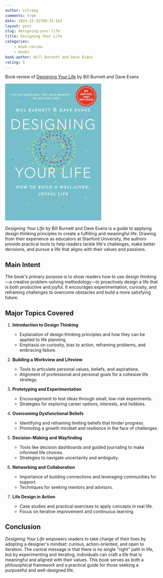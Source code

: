```yaml
---
author: vitraag
comments: true
date: 2024-12-31T00:31:16Z
layout: post
slug: designing-your-life
title: Designing Your Life
categories:
    - book-review
    - books
book-author: Bill Burnett and Dave Evans
rating: 5
---
```

Book review of [Designing Your Life](https://designingyour.life) by Bill Burnett and Dave Evans

![Designing Your Life](/assets/images/books/designing-your-life.jpg)

*Designing Your Life* by Bill Burnett and Dave Evans is a guide to applying design thinking principles to create a fulfilling and meaningful life. Drawing from their experience as educators at Stanford University, the authors provide practical tools to help readers tackle life's challenges, make better decisions, and pursue a life that aligns with their values and passions.

## Main Intent
The book's primary purpose is to show readers how to use design thinking—a creative problem-solving methodology—to proactively design a life that is both productive and joyful. It encourages experimentation, curiosity, and reframing challenges to overcome obstacles and build a more satisfying future.

## Major Topics Covered
1. **Introduction to Design Thinking**  
   - Explanation of design thinking principles and how they can be applied to life planning.  
   - Emphasis on curiosity, bias to action, reframing problems, and embracing failure.

2. **Building a Workview and Lifeview**  
   - Tools to articulate personal values, beliefs, and aspirations.  
   - Alignment of professional and personal goals for a cohesive life strategy.

3. **Prototyping and Experimentation**  
   - Encouragement to test ideas through small, low-risk experiments.  
   - Strategies for exploring career options, interests, and hobbies.

4. **Overcoming Dysfunctional Beliefs**  
   - Identifying and reframing limiting beliefs that hinder progress.  
   - Promoting a growth mindset and resilience in the face of challenges.

5. **Decision-Making and Wayfinding**  
   - Tools like decision dashboards and guided journaling to make informed life choices.  
   - Strategies to navigate uncertainty and ambiguity.

6. **Networking and Collaboration**  
   - Importance of building connections and leveraging communities for support.  
   - Techniques for seeking mentors and advisors.

7. **Life Design in Action**  
   - Case studies and practical exercises to apply concepts in real life.  
   - Focus on iterative improvement and continuous learning.

## Conclusion
*Designing Your Life* empowers readers to take charge of their lives by adopting a designer's mindset: curious, action-oriented, and open to iteration. The central message is that there is no single "right" path in life, but by experimenting and iterating, individuals can craft a life that is meaningful and aligned with their values. This book serves as both a philosophical framework and a practical guide for those seeking a purposeful and well-designed life.
